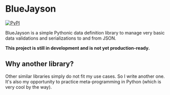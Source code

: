 # BlueJayson

[![PyPI](https://img.shields.io/pypi/v/BlueJayson.svg?color=blue)](https://pypi.org/project/BlueJayson/)

BlueJayson is a simple Pythonic data definition library to manage very basic data validations and serializations to and from JSON.

**This project is still in development and is not yet production-ready.**

## Why another library?

Other similar libraries simply do not fit my use cases. So I write another one.  
It's also my opportunity to practice meta-programming in Python (which is very cool by the way). 
